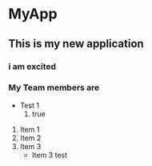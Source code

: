 # MyApp
## This is my new application
### i am excited 
### My Team members are
  * Test 1
    1. true
    
1. Item 1
2. Item 2
3. Item 3
    * Item 3 test
